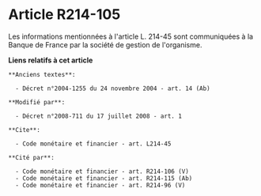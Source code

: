 # Article R214-105

Les informations mentionnées à l'article L. 214-45 sont communiquées à la Banque de France par la société de gestion de
l'organisme.

**Liens relatifs à cet article**

	**Anciens textes**:

	  - Décret n°2004-1255 du 24 novembre 2004 - art. 14 (Ab)

	**Modifié par**:

	  - Décret n°2008-711 du 17 juillet 2008 - art. 1

	**Cite**:

	  - Code monétaire et financier - art. L214-45

	**Cité par**:

	  - Code monétaire et financier - art. R214-106 (V)
	  - Code monétaire et financier - art. R214-115 (Ab)
	  - Code monétaire et financier - art. R214-96 (V)
